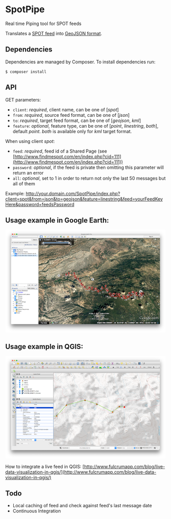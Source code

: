 # SpotPipe
Real time Piping tool for SPOT feeds

Translates a [SPOT feed](https://faq.findmespot.com/index.php?action=showEntry&data=69) into [GeoJSON format](http://www.geojson.org/geojson-spec.html).

## Dependencies
Dependencies are managed by Composer.
To install dependencies run:
```
$ composer install
```

## API
GET parameters:

 - `client`: *required*, client name, can be one of [*spot*]
 - `from`: *required*, source feed format, can be one of [*json*]
 - `to`: *required*, target feed format, can be one of [*geojson*, *kml*] 
 - `feature`: *optional*, feature type, can be one of [*point*, *linestring*, *both*], default *point*. *both* is available only for *kml* target format.
 
When using client *spot*:

 - `feed`: *required*, feed id of a Shared Page (see [http://www.findmespot.com/en/index.php?cid=111](http://www.findmespot.com/en/index.php?cid=111))
 - `password`: *optional*, if the feed is private then omitting this parameter will return an error
 - `all`: *optional*, set to 1 in order to return not only the last 50 messages but all of them
 
 Example:
 http://your.domain.com/SpotPipe/index.php?client=spot&from=json&to=geojson&feature=linestring&feed=yourFeedKeyHere&password=feedsPassword
 
## Usage example in Google Earth:
![Goog Earth Example](res/screenshot_earth.png)

## Usage example in QGIS:
![QGIS Example](res/screenshot_qgis.png)

How to integrate a live feed in QGIS: [http://www.fulcrumapp.com/blog/live-data-visualization-in-qgis/](http://www.fulcrumapp.com/blog/live-data-visualization-in-qgis/)

## Todo
                          
  * Local caching of feed and check against feed's last message date
  * Continuous Integration